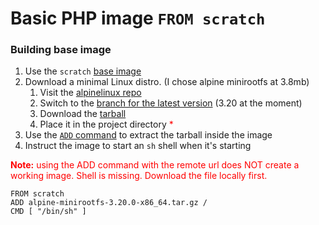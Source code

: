 # Basic PHP image `FROM scratch`

### Building base image

1. Use the `scratch` [base image](https://hub.docker.com/_/scratch)
2. Download a minimal Linux distro. (I chose alpine minirootfs at 3.8mb)
    1. Visit the [alpinelinux repo](https://github.com/alpinelinux/docker-alpine)
    2. Switch to the [branch for the latest version](https://github.com/alpinelinux/docker-alpine/tree/v3.20) (3.20 at the moment)
    3. Download the [tarball](https://github.com/alpinelinux/docker-alpine/raw/v3.20/x86_64/alpine-minirootfs-3.20.0-x86_64.tar.gz)
    4. Place it in the project directory <span style='color:red;'>*</span>
3. Use the [`ADD` command](https://docs.docker.com/reference/dockerfile/#add) to extract the tarball inside the image
4. Instruct the image to start an `sh` shell when it's starting

<div style='color:red;'><b>Note:</b> using the ADD command with the remote url does NOT create a working image. Shell is missing. Download the file locally first.</div>

```
FROM scratch
ADD alpine-minirootfs-3.20.0-x86_64.tar.gz /
CMD [ "/bin/sh" ]
```

